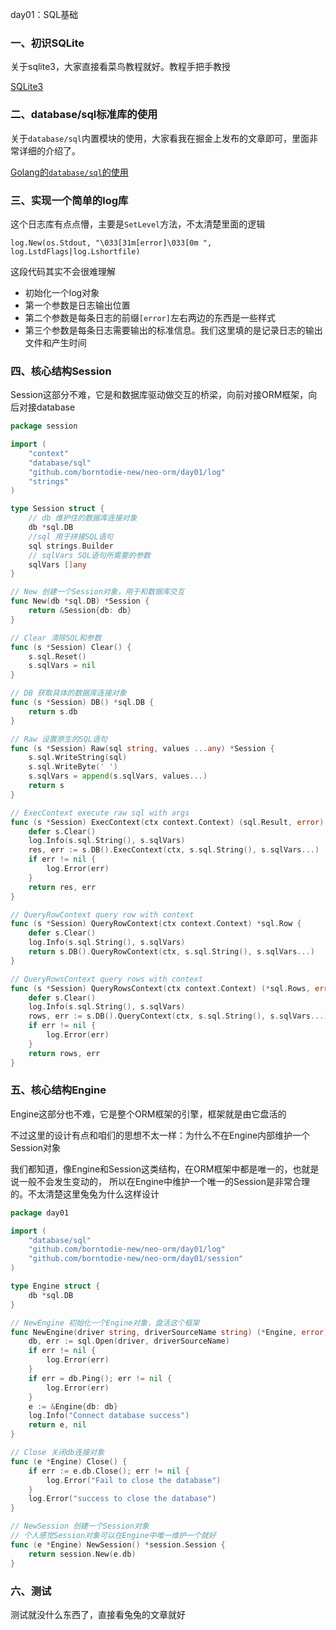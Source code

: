day01：SQL基础

### 一、初识SQLite

关于sqlite3，大家直接看菜鸟教程就好。教程手把手教授

[SQLite3](https://www.runoob.com/sqlite/sqlite-tutorial.html)

### 二、database/sql标准库的使用

关于`database/sql`内置模块的使用，大家看我在掘金上发布的文章即可，里面非常详细的介绍了。

[Golang的`database/sql`的使用](https://juejin.cn/post/7234450312726069306)

### 三、实现一个简单的log库

这个日志库有点点懵，主要是`SetLevel`方法，不太清楚里面的逻辑

`log.New(os.Stdout, "\033[31m[error]\033[0m ", log.LstdFlags|log.Lshortfile)`

这段代码其实不会很难理解

- 初始化一个log对象
- 第一个参数是日志输出位置
- 第二个参数是每条日志的前缀`[error]`左右两边的东西是一些样式
- 第三个参数是每条日志需要输出的标准信息。我们这里填的是记录日志的输出文件和产生时间

### 四、核心结构Session

Session这部分不难，它是和数据库驱动做交互的桥梁，向前对接ORM框架，向后对接database

```go
package session

import (
	"context"
	"database/sql"
	"github.com/borntodie-new/neo-orm/day01/log"
	"strings"
)

type Session struct {
	// db 维护住的数据库连接对象
	db *sql.DB
	//sql 用于拼接SQL语句
	sql strings.Builder
	// sqlVars SQL语句所需要的参数
	sqlVars []any
}

// New 创建一个Session对象，用于和数据库交互
func New(db *sql.DB) *Session {
	return &Session{db: db}
}

// Clear 清除SQL和参数
func (s *Session) Clear() {
	s.sql.Reset()
	s.sqlVars = nil
}

// DB 获取具体的数据库连接对象
func (s *Session) DB() *sql.DB {
	return s.db
}

// Raw 设置原生的SQL语句
func (s *Session) Raw(sql string, values ...any) *Session {
	s.sql.WriteString(sql)
	s.sql.WriteByte(' ')
	s.sqlVars = append(s.sqlVars, values...)
	return s
}

// ExecContext execute raw sql with args
func (s *Session) ExecContext(ctx context.Context) (sql.Result, error) {
	defer s.Clear()
	log.Info(s.sql.String(), s.sqlVars)
	res, err := s.DB().ExecContext(ctx, s.sql.String(), s.sqlVars...)
	if err != nil {
		log.Error(err)
	}
	return res, err
}

// QueryRowContext query row with context
func (s *Session) QueryRowContext(ctx context.Context) *sql.Row {
	defer s.Clear()
	log.Info(s.sql.String(), s.sqlVars)
	return s.DB().QueryRowContext(ctx, s.sql.String(), s.sqlVars...)
}

// QueryRowsContext query rows with context
func (s *Session) QueryRowsContext(ctx context.Context) (*sql.Rows, error) {
	defer s.Clear()
	log.Info(s.sql.String(), s.sqlVars)
	rows, err := s.DB().QueryContext(ctx, s.sql.String(), s.sqlVars...)
	if err != nil {
		log.Error(err)
	}
	return rows, err
}
```

### 五、核心结构Engine

Engine这部分也不难，它是整个ORM框架的引擎，框架就是由它盘活的

不过这里的设计有点和咱们的思想不太一样：为什么不在Engine内部维护一个Session对象

我们都知道，像Engine和Session这类结构，在ORM框架中都是唯一的，也就是说一般不会发生变动的，
所以在Engine中维护一个唯一的Session是非常合理的。不太清楚这里兔兔为什么这样设计

```go
package day01

import (
	"database/sql"
	"github.com/borntodie-new/neo-orm/day01/log"
	"github.com/borntodie-new/neo-orm/day01/session"
)

type Engine struct {
	db *sql.DB
}

// NewEngine 初始化一个Engine对象，盘活这个框架
func NewEngine(driver string, driverSourceName string) (*Engine, error) {
	db, err := sql.Open(driver, driverSourceName)
	if err != nil {
		log.Error(err)
	}
	if err = db.Ping(); err != nil {
		log.Error(err)
	}
	e := &Engine{db: db}
	log.Info("Connect database success")
	return e, nil
}

// Close 关闭db连接对象
func (e *Engine) Close() {
	if err := e.db.Close(); err != nil {
		log.Error("Fail to close the database")
	}
	log.Error("success to close the database")
}

// NewSession 创建一个Session对象
// 个人感觉Session对象可以在Engine中唯一维护一个就好
func (e *Engine) NewSession() *session.Session {
	return session.New(e.db)
}
```

### 六、测试
测试就没什么东西了，直接看兔兔的文章就好